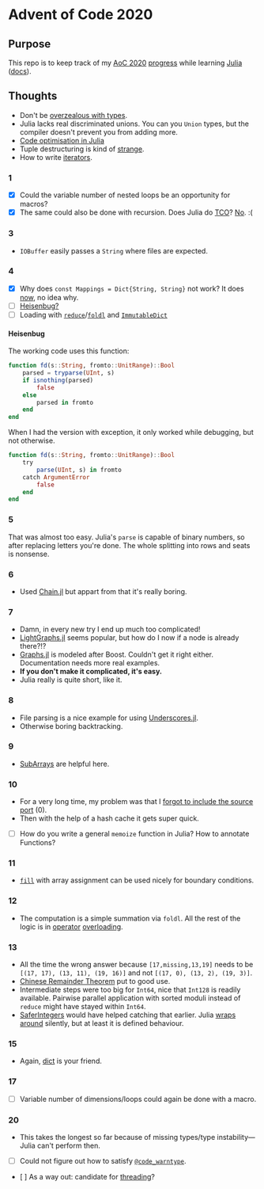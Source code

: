 # Advent of Code 2020

## Purpose

This repo is to keep track of my [AoC 2020][aoc] [progress] while learning [Julia][] ([docs]).

## Thoughts

- Don't be [overzealous with types][overzealous].
- Julia lacks real discriminated unions. You can you `Union` types, but the compiler doesn't prevent you from adding more.
- [Code optimisation in Julia][optimization]
- Tuple destructuring is kind of [strange][].
- How to write [iterators][].

### 1

- [x] Could the variable number of nested loops be an opportunity for macros?
- [x] The same could also be done with recursion. Does Julia do [TCO][]? [No][notco]. :(

### 3

- `IOBuffer` easily passes a `String` where files are expected.

### 4

- [x] Why does `const Mappings = Dict{String, String}` not work? It does [now](https://github.com/CmdQ/AoC2020/commit/e2c14ecce1fcd80a8872ccf5ce800d1537a1a867), no idea why.
- [ ] [Heisenbug?][heisenbug4]
- [ ] Loading with [`reduce`][reduce]/[`foldl`][foldl] and [`ImmutableDict`][ImmutableDict]

#### Heisenbug

The working code uses this function:

```julia
function fd(s::String, fromto::UnitRange)::Bool
    parsed = tryparse(UInt, s)
    if isnothing(parsed)
        false
    else
        parsed in fromto
    end
end
```

When I had the version with exception, it only worked while debugging, but not otherwise.

```julia
function fd(s::String, fromto::UnitRange)::Bool
    try
        parse(UInt, s) in fromto
    catch ArgumentError
        false
    end
end
```

### 5

That was almost too easy. Julia's `parse` is capable of binary numbers, so after replacing letters you're done.
The whole splitting into rows and seats is nonsense.

### 6

- Used [Chain.jl][chain_jl] but appart from that it's really boring.

### 7

- Damn, in every new try I end up much too complicated!
- [LightGraphs.jl][lightgraphs_jl] seems popular, but how do I now if a node is already there?!?
- [Graphs.jl][graphs_jl] is modeled after Boost. Couldn't get it right either. Documentation needs more real examples.
- **If you don't make it complicated, it's easy.**
- Julia really is quite short, like it.

### 8

- File parsing is a nice example for using [Underscores.jl][underscores].
- Otherwise boring backtracking.

### 9

- [SubArrays][] are helpful here.

### 10

- For a very long time, my problem was that I [forgot to include the source port][reddit10] (0).
- Then with the help of a hash cache it gets super quick.
- [ ] How do you write a general `memoize` function in Julia? How to annotate Functions?

### 11

- [`fill`][fill] with array assignment can be used nicely for boundary conditions.

### 12

- The computation is a simple summation via `foldl`. All the rest of the logic is in [operator][] [overloading][].

### 13

- All the time the wrong answer because `[17,missing,13,19]` needs to be `[(17, 17), (13, 11), (19, 16)]` and not `[(17, 0), (13, 2), (19, 3)]`.
- [Chinese Remainder Theorem][crt] put to good use.
- Intermediate steps were too big for `Int64`, nice that `Int128` is readily available. Pairwise parallel application with sorted moduli instead of `reduce` might have stayed within `Int64`.
- [SaferIntegers][saferintegers_jl] would have helped catching that earlier. Julia [wraps around][overflows] silently, but at least it is defined behaviour.

### 15

- Again, [dict][] is your friend.

### 17

- [ ] Variable number of dimensions/loops could again be done with a macro.

### 20

- This takes the longest so far because of missing types/type instability—Julia can't perform then.
- [ ] Could not figure out how to satisfy [`@code_warntype`][warntype].
- [ ] As a way out: candidate for [threading][]?

[aoc]: https://adventofcode.com/
[chain_jl]: https://github.com/jkrumbiegel/Chain.jl
[crt]: https://en.wikipedia.org/wiki/Chinese_remainder_theorem
[dict]: https://docs.julialang.org/en/v1/base/collections/#Base.Dict
[docs]: https://docs.julialang.org/en/v1/
[fill]: https://docs.julialang.org/en/v1/base/arrays/#Base.fill
[foldl]: https://docs.julialang.org/en/v1/base/collections/#Base.foldl-Tuple{Any,Any}
[graphs_jl]: https://graphsjl-docs.readthedocs.io/en/latest/
[heisenbug4]: https://stackoverflow.com/questions/65140849/
[ImmutableDict]: https://docs.julialang.org/en/v1/base/collections/#Base.ImmutableDict
[iterators]: https://julialang.org/blog/2018/07/iterators-in-julia-0.7/
[julia]: https://julialang.org/
[lightgraphs_jl]: https://github.com/JuliaGraphs/LightGraphs.jl
[notco]: https://groups.google.com/g/julia-dev/c/POP6YXCnP-k/m/vTxLngw_jSIJ
[operator]: https://docs.julialang.org/en/v1/devdocs/ast/#Operators
[optimization]: https://techytok.com/code-optimisation-in-julia/
[overflows]: https://docs.julialang.org/en/v1/manual/integers-and-floating-point-numbers/#Overflow-behavior
[overloading]: https://docs.julialang.org/en/v1/manual/methods/
[overzealous]: https://stackoverflow.com/a/56430371/581002
[progress]: https://adventofcode.com/2020
[reddit10]: https://www.reddit.com/r/adventofcode/comments/kd0ksw/2020_day_10_part_2_always_the_same_wrong_example/
[reduce]: https://docs.julialang.org/en/v1/base/collections/#Base.reduce-Tuple{Any,Any}
[saferintegers_jl]: https://github.com/JeffreySarnoff/SaferIntegers.jl
[strange]: https://github.com/JuliaLang/julia/pull/23337]
[subarrays]: https://docs.julialang.org/en/v1/devdocs/subarrays/
[tco]: https://en.wikipedia.org/wiki/Tail_call
[underscores]: https://c42f.github.io/Underscores.jl/stable/
[warntype]: https://docs.julialang.org/en/v1/manual/performance-tips/#man-code-warntype
[threading]: https://docs.julialang.org/en/v1/manual/parallel-computing/
